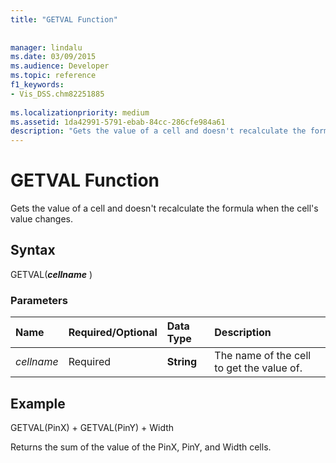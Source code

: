 ```yaml
---
title: "GETVAL Function"
 
 
manager: lindalu
ms.date: 03/09/2015
ms.audience: Developer
ms.topic: reference
f1_keywords:
- Vis_DSS.chm82251885
 
ms.localizationpriority: medium
ms.assetid: 1da42991-5791-ebab-84cc-286cfe984a61
description: "Gets the value of a cell and doesn't recalculate the formula when the cell's value changes."
---
```


# GETVAL Function

Gets the value of a cell and doesn't recalculate the formula when the cell's value changes.
  
## Syntax

GETVAL(***cellname*** )
  
### Parameters

|**Name**|**Required/Optional**|**Data Type**|**Description**|
|:-----|:-----|:-----|:-----|
| *cellname* <br/> |Required  <br/> |**String** <br/> |The name of the cell to get the value of. |

## Example

GETVAL(PinX) + GETVAL(PinY) + Width
  
Returns the sum of the value of the PinX, PinY, and Width cells.
  